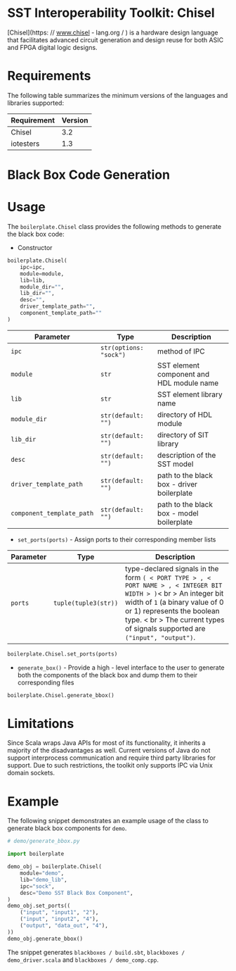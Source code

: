 # SST Interoperability Toolkit: Chisel

[Chisel](https: // www.chisel - lang.org / ) is a hardware design language that facilitates advanced circuit generation and design reuse for both ASIC and FPGA digital logic designs.

# Requirements

The following table summarizes the minimum versions of the languages and libraries supported:

|Requirement | Version|
|----------- | -------|
|Chisel | 3.2 |
|iotesters | 1.3 |

# Black Box Code Generation

# Usage
The `boilerplate.Chisel` class provides the following methods to generate the black box code:
- Constructor
```python
boilerplate.Chisel(
    ipc=ipc,
    module=module,
    lib=lib,
    module_dir="",
    lib_dir="",
    desc="",
    driver_template_path="",
    component_template_path=""
)
```
|Parameter | Type | Description|
|--------- | ---- | -----------|
|`ipc` |`str(options: "sock")`| method of IPC|
|`module` |`str`| SST element component and HDL module name|
|`lib` |`str`| SST element library name|
|`module_dir` | `str(default: "")` | directory of HDL module|
|`lib_dir`|`str(default: "")`| directory of SIT library|
|`desc`|`str(default: "")`| description of the SST model|
|`driver_template_path`|`str(default: "")`| path to the black box - driver boilerplate|
|`component_template_path`|`str(default: "")`| path to the black box - model boilerplate|

- `set_ports(ports)` - Assign ports to their corresponding member lists

|Parameter | Type | Description|
|--------- | ---- | -----------|
|`ports`|`tuple(tuple3(str))`| type-declared signals in the form `( < PORT TYPE > , < PORT NAME > , < INTEGER BIT WIDTH > )`< br > An integer bit width of `1` (a binary value of 0 or 1) represents the boolean type. < br > The current types of signals supported are `("input", "output")`.|

```python
boilerplate.Chisel.set_ports(ports)
```

- `generate_box()` - Provide a high - level interface to the user to generate both the components of the black box and dump them to their corresponding files
```python
boilerplate.Chisel.generate_bbox()
```

# Limitations
Since Scala wraps Java APIs for most of its functionality, it inherits a majority of the
disadvantages as well. Current versions of Java do not support interprocess communication and
require third party libraries for support. Due to such restrictions, the toolkit only supports IPC
via Unix domain sockets.

# Example

The following snippet demonstrates an example usage of the class to generate black box components
for `demo`.

```python
# demo/generate_bbox.py

import boilerplate

demo_obj = boilerplate.Chisel(
    module="demo",
    lib="demo_lib",
    ipc="sock",
    desc="Demo SST Black Box Component",
)
demo_obj.set_ports((
    ("input", "input1", "2"),
    ("input", "input2", "4"),
    ("output", "data_out", "4"),
))
demo_obj.generate_bbox()
```

The snippet generates `blackboxes / build.sbt`, `blackboxes / demo_driver.scala` and `blackboxes / demo_comp.cpp`.
